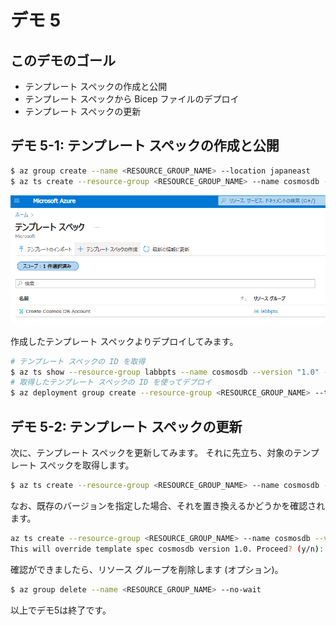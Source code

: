 # デモ 5

## このデモのゴール

* テンプレート スペックの作成と公開
* テンプレート スペックから Bicep ファイルのデプロイ
* テンプレート スペックの更新

## デモ 5-1: テンプレート スペックの作成と公開

```bash
$ az group create --name <RESOURCE_GROUP_NAME> --location japaneast
$ az ts create --resource-group <RESOURCE_GROUP_NAME> --name cosmosdb --location japaneast --display-name "Create Cosmos DB Account" --description "This template spec creates a Cosmos DB account that meets our company's requirements." --version 1.0 --template-file main.bicep 
```

![alt text](image.png)

作成したテンプレート スペックよりデプロイしてみます。

```bash
# テンプレート スペックの ID を取得
$ az ts show --resource-group labbpts --name cosmosdb --version "1.0" --query "id"
# 取得したテンプレート スペックの ID を使ってデプロイ
$ az deployment group create --resource-group <RESOURCE_GROUP_NAME> --template-spec <TEMPLATE_SPEC_ID>
```

## デモ 5-2: テンプレート スペックの更新

次に、テンプレート スペックを更新してみます。
それに先立ち、対象のテンプレート スペックを取得します。

```bash
$ az ts create --resource-group <RESOURCE_GROUP_NAME> --name cosmosdb --version 2.0 --template-file update.bicep  
```

なお、既存のバージョンを指定した場合、それを置き換えるかどうかを確認されます。

```bash
az ts create --resource-group <RESOURCE_GROUP_NAME> --name cosmosdb --version 1.0 --template-file .\workshopdemo\demo5\update.bicep     
This will override template spec cosmosdb version 1.0. Proceed? (y/n): n
```

確認ができましたら、リソース グループを削除します (オプション)。

```bash
$ az group delete --name <RESOURCE_GROUP_NAME> --no-wait
```

以上でデモ5は終了です。
